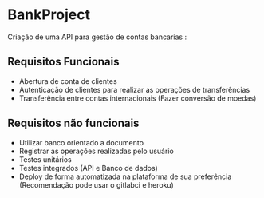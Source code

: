 # BankProject
Criação de uma API para gestão de contas bancarias :
## Requisitos Funcionais
- Abertura de conta de clientes
- Autenticação de clientes para realizar as operações de transferências
- Transferência entre contas internacionais (Fazer conversão de moedas)
## Requisitos não funcionais
- Utilizar banco orientado a documento
- Registrar as operações realizadas pelo usuário
- Testes unitários
- Testes integrados (API e Banco de dados)
- Deploy de forma automatizada na plataforma de sua preferência (Recomendação pode usar o gitlabci e heroku)
